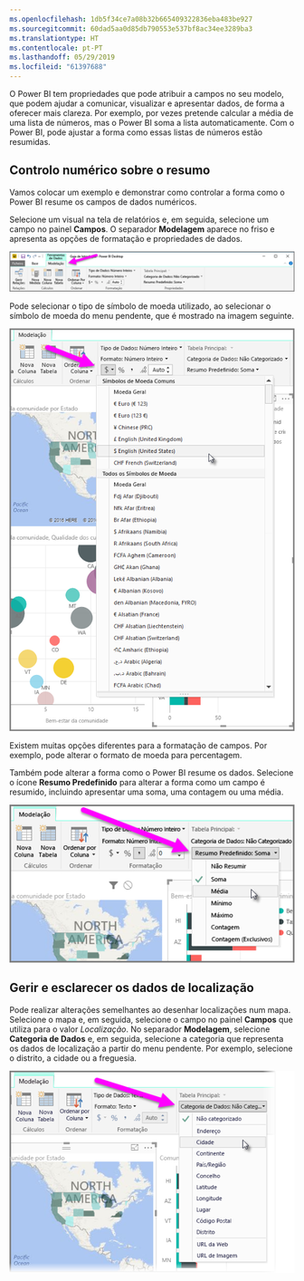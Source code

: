 ```yaml
---
ms.openlocfilehash: 1db5f34ce7a08b32b665409322836eba483be927
ms.sourcegitcommit: 60dad5aa0d85db790553e537bf8ac34ee3289ba3
ms.translationtype: HT
ms.contentlocale: pt-PT
ms.lasthandoff: 05/29/2019
ms.locfileid: "61397688"
---
```

O Power BI tem propriedades que pode atribuir a campos no seu modelo, que podem ajudar a comunicar, visualizar e apresentar dados, de forma a oferecer mais clareza. Por exemplo, por vezes pretende calcular a média de uma lista de números, mas o Power BI soma a lista automaticamente. Com o Power BI, pode ajustar a forma como essas listas de números estão resumidas.

## <a name="numeric-control-over-summarization"></a>Controlo numérico sobre o resumo
Vamos colocar um exemplo e demonstrar como controlar a forma como o Power BI resume os campos de dados numéricos.

Selecione um visual na tela de relatórios e, em seguida, selecione um campo no painel **Campos**. O separador **Modelagem** aparece no friso e apresenta as opções de formatação e propriedades de dados.

![](media/3-11d-customize-summarization-categorization/3-11d_1.png)

Pode selecionar o tipo de símbolo de moeda utilizado, ao selecionar o símbolo de moeda do menu pendente, que é mostrado na imagem seguinte.

![](media/3-11d-customize-summarization-categorization/3-11d_2.png)

Existem muitas opções diferentes para a formatação de campos. Por exemplo, pode alterar o formato de moeda para percentagem.

Também pode alterar a forma como o Power BI resume os dados. Selecione o ícone **Resumo Predefinido** para alterar a forma como um campo é resumido, incluindo apresentar uma soma, uma contagem ou uma média.

![](media/3-11d-customize-summarization-categorization/3-11d_3.png)

## <a name="manage-and-clarify-your-location-data"></a>Gerir e esclarecer os dados de localização
Pode realizar alterações semelhantes ao desenhar localizações num mapa. Selecione o mapa e, em seguida, selecione o campo no painel **Campos** que utiliza para o valor *Localização*. No separador **Modelagem**, selecione **Categoria de Dados** e, em seguida, selecione a categoria que representa os dados de localização a partir do menu pendente. Por exemplo, selecione o distrito, a cidade ou a freguesia.

![](media/3-11d-customize-summarization-categorization/3-11d_4.png)

